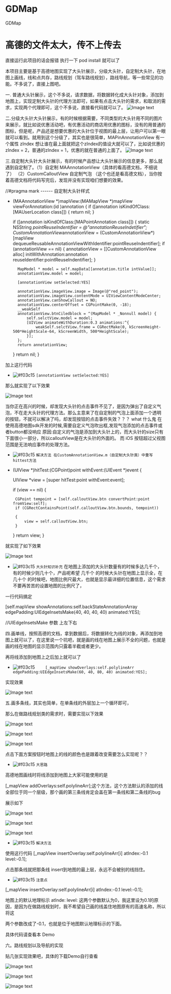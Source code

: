 # GDMap
GDMap

# 高德的文件太大，传不上传去
直接运行此项目的话会报错 执行一下 pod install 就可以了

本项目主要是基于高德地图实现了大头针展示，分级大头针，自定制大头针，在地图上画线，线和点共存，路线规划（驾车路线规划），路线导航，等一些常见的功能。不多说了，直接上图吧。


一. 普通大头针展示，这个不多说，请求数据，将数据转化成大头针对象，添加到地图上，实现定制大头针的代理方法即可，如果有点击大头针的需求，和取消的需求，实现两个代理即可，这个不多说，直接看代码就可以了。
![Image text](https://github.com/litingios/GDMap/blob/master/tupian/Simulator%20Screen%20Shot%20-%20iPhone%207%20-%202019-11-21%20at%2010.54.01.png)


二.分级大头针大头针展示，有的时候根据需要，不同类型的大头针用不同的图片来展示，就比如说优惠活动吧，有优惠活动的商店用优惠的图标，没有的用普通的图标，但是呢，产品还是想要优惠的大头针位于视图的最上层，让用户可以第一眼就可以看到。就用到这个分级了，其实也是很简单，MAPinAnnotationView 有一个属性 zIndex 想让谁在最上面就把这个zIndex的值设大就可以了，比如说优惠的zIndex = 2，普通的zIndex = 1，优惠的就在普通的上面了。
![Image text](https://github.com/litingios/GDMap/blob/master/tupian/Simulator%20Screen%20Shot%20-%20iPhone%207%20-%202019-11-21%20at%2010.58.29.png)


三.自定制大头针大头针展示，有的时候产品想让大头针展示的信息更多，那么就遇到自定制了。（1）自定制 MAAnnotationView（具体的看高德文档，不细说了） （2）CustomCalloutView 自定制气泡 （这个也还是看高德文档），当你按着高德文档将代码写完后，发现并没有实现咱们想要的效果。


//#pragma mark ------ 自定制大头针样式
- (MAAnnotationView *)mapView:(MAMapView *)mapView viewForAnnotation:(id <MAAnnotation>)annotation
{
    if ([annotation isKindOfClass:[MAUserLocation class]]) {
        return nil;
    }
    
    if ([annotation isKindOfClass:[MAPointAnnotation class]])
    {
        static NSString *pointReuseIndentifier = @"annotationReuseIndetifier";
        CustomAnnotationView*annotationView = (CustomAnnotationView*)[mapView dequeueReusableAnnotationViewWithIdentifier:pointReuseIndentifier];
        if (annotationView == nil)
        {
            annotationView = [[CustomAnnotationView alloc] initWithAnnotation:annotation reuseIdentifier:pointReuseIndentifier];
        }
        
        MapModel * model = self.mapData[[annotation.title intValue]];
        annotationView.model = model;
        
        [annotationView setSelected:YES]
        
        annotationView.imageView.image = Image(@"red_point");
        annotationView.imageView.contentMode = UIViewContentModeCenter;
        annotationView.canShowCallout = NO;
        annotationView.centerOffset = CGPointMake(0, -18);
        __weakSelf
        annotationView.btnCiledblock = ^(MapModel * _Nonnull model) {
            self.selctView.model = model;
            [UIView animateWithDuration:0.3 animations:^{
                weakSelf.selctView.frame = CGRectMake(0, kScreenHeight-500*HeightScale-64, kScreenWidth, 500*HeightScale);
            }];
        };
        return annotationView;
    }
    return nil;
}

加上这行代码

- ![#f03c15](https://placehold.it/15/f03c15/000000?text=+) `[annotationView setSelected:YES]`

那么就实现了以下效果

![Image text](https://github.com/litingios/GDMap/blob/master/tupian/Simulator%20Screen%20Shot%20-%20iPhone%207%20-%202019-11-21%20at%2010.58.38.png)

当你正在高兴的时候，却发现大头针的点击事件不见了，是因为弹出了自定义气泡，不在走大头针的代理方法。那么主意来了在自定制的气泡上面添加一个透明
的按钮，不就可以解决了吗，却发现按钮的点击事件失效？？？ what 什么鬼   在使用高德地图sdk开发的时候,需要自定义气泡吹出框,发现气泡添加的点击事件或者button都没响应  原因:自定义的气泡是添加到大头针上的，而大头针的size只有下面很小一部分，所以calloutView是在大头针的外面的。
 而 iOS 按钮超过父视图范围是无法响应事件的处理方法。
 
 - ![#f03c15](https://placehold.it/15/f03c15/000000?text=+) `解决方法 在CustomAnnotationView.m（自定制大头针类）中重写hittest方法`
 
 - (UIView *)hitTest:(CGPoint)point withEvent:(UIEvent *)event {

    UIView *view = [super hitTest:point withEvent:event];

    if (view == nil) {

        CGPoint tempoint = [self.calloutView.btn convertPoint:point fromView:self];
        if (CGRectContainsPoint(self.calloutView.btn.bounds, tempoint))

        {
            view = self.calloutView.btn;
        }
    }
    return view;
}
 
就实现了如下效果

![Image text](https://github.com/litingios/GDMap/blob/master/tupian/Simulator%20Screen%20Shot%20-%20iPhone%207%20-%202019-11-21%20at%2010.58.41.png)

- ![#f03c15](https://placehold.it/15/f03c15/000000?text=+) `大头针知识补充`
在地图上添加的大头针数量有的时候多达几千个，有的时候少则几十个，产品呢希望 几千个 的时候大头针在地图上显示全，在 几十个 的时候吧，地图比例尺最大，也就是显示最详细的位置信息，这个需求不要再苦苦的设置地图的比例尺了，

一行代码搞定

[self.mapView showAnnotations:self.backStateAnnotationArray edgePadding:UIEdgeInsetsMake(40, 40, 40, 40) animated:YES]; 

//UIEdgeInsetsMake 参数 上左下右


四.画单线，按照高德的文档，拿到数据后，将数据转化为线的对象，再添加到地图上就可以了，在这里说一个坑吧，就是画的线在地图上展示不全的问题，也就是画的线在地图的显示范围内只露着半截或者更少。

再将线添加到地图上之后加上就可以了

- ![#f03c15](https://placehold.it/15/f03c15/000000?text=+) `    [_mapView showOverlays:self.polylineArr edgePadding:UIEdgeInsetsMake(60, 40, 80, 40) animated:YES];`


实现效果

![Image text](https://github.com/litingios/GDMap/blob/master/tupian/Simulator%20Screen%20Shot%20-%20iPhone%207%20-%202019-11-21%20at%2010.58.52.png)


五.画多条线，其实也简单，在单条线的外层加上一个循环即可，

那么在做路线规划类的需求时，需要实现以下效果

![Image text](https://github.com/litingios/GDMap/blob/master/tupian/Simulator%20Screen%20Shot%20-%20iPhone%207%20-%202019-11-21%20at%2010.59.04.png)

![Image text](https://github.com/litingios/GDMap/blob/master/tupian/Simulator%20Screen%20Shot%20-%20iPhone%207%20-%202019-11-21%20at%2013.11.47.png)


![Image text](https://github.com/litingios/GDMap/blob/master/tupian/Simulator%20Screen%20Shot%20-%20iPhone%207%20-%202019-11-21%20at%2013.11.42.png)

点击下面方案按钮时地图上的线的颜色也是跟着改变需要怎么实现呢？？

- ![#f03c15](https://placehold.it/15/f03c15/000000?text=+) `大思路`
    
高德地图画线时将线添加到地图上大家可能使用的是

[_mapView addOverlays:self.polylineArr];这个方法，这个方法默认的添加的线全部位于同一个层级，那个画的第三条线肯定会盖在第一条线和第二条线的bug

展示如下

![Image text](https://github.com/litingios/GDMap/blob/master/tupian/WechatIMG67.jpeg)

![Image text](https://github.com/litingios/GDMap/blob/master/tupian/WechatIMG68.jpeg)

![Image text](https://github.com/litingios/GDMap/blob/master/tupian/WechatIMG69.jpeg)


- ![#f03c15](https://placehold.it/15/f03c15/000000?text=+) `解决方法`


使用这行代码  [_mapView insertOverlay:self.polylineArr[i] atIndex:-0.1 level:-0.1];  

点击那条线就把那条线 insert到地图的最上层，永远不会被别的线挡住。

- ![#f03c15](https://placehold.it/15/f03c15/000000?text=+) `注意点`

[_mapView insertOverlay:self.polylineArr[i] atIndex:-0.1 level:-0.1];

地图上的默认地理标示 atInde: level: 这两个参数默认为0，我这里设为0.1的原因，是因为在做路线规划时，我不希望自己画的线盖住地图原有的高速名称，所以将这

两个参数改成了-0.1，也就是位于地图默认地理标示的下面。

具体代码请查看本 Demo

六。路线规划以及导航的实现

贴几张实现效果吧，具体的下载Demo自行查看


![Image text](https://github.com/litingios/GDMap/blob/master/tupian/Simulator%20Screen%20Shot%20-%20iPhone%207%20-%202019-11-21%20at%2010.59.19.png)



![Image text](https://github.com/litingios/GDMap/blob/master/tupian/Simulator%20Screen%20Shot%20-%20iPhone%207%20-%202019-11-21%20at%2010.59.35.png)


![Image text](https://github.com/litingios/GDMap/blob/master/tupian/Simulator%20Screen%20Shot%20-%20iPhone%207%20-%202019-11-21%20at%2011.00.04.png)

















 
 
 
 
 
 
